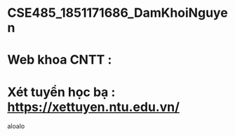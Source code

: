 # CSE485_1851171686_DamKhoiNguyen
# Web khoa CNTT : 
# Xét tuyển học bạ : https://xettuyen.ntu.edu.vn/
aloalo
